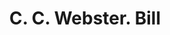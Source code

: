 ---
doi: 10.7916/D8Z90QDW
date_other: '1870'
date_other_textual: 1870-1879
form: printed ephemera
genre:
- Invoices
name:
- C. C. Webster
object_in_context_url: https://biggert.cul.columbia.edu/items/view/ave_biggert_00766
subject_hierarchical_geographic:
- Concord, New Hampshire, United States
subject_name:
- C. C. Webster
title: C. C. Webster. Bill
sort_title: C. C. Webster. Bill
call_number: ave_biggert_00766
coordinates:
- 43.20666666666667,-71.53805555555556
pid: ave_biggert_00766
identifiers: ave_biggert_00766
thumbnail: https://derivativo-3.library.columbia.edu/iiif/2/ldpd:345384/full/!256,256/0/native.jpg
permalink: /biggert/ave_biggert_00766/
layout: iiif-image-page
---